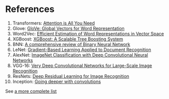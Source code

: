 # References

1. Transformers: [Attention is All You Need](https://arxiv.org/abs/1706.03762)
2. Glove: [GloVe: Global Vectors for Word Representation](https://nlp.stanford.edu/pubs/glove.pdf)
3. Word2Vec: [Efficient Estimation of Word Representations in Vector Space](https://arxiv.org/pdf/1301.3781.pdf)
4. XGBoost: [XGBoost: A Scalable Tree Boosting System](https://arxiv.org/pdf/1603.02754.pdf)
5. BNN: [A comprehensive review of Binary Neural Network](https://arxiv.org/pdf/2110.06804.pdf)
6. LeNet: [Gradient-Based Learning Applied to Document Recognition](http://vision.stanford.edu/cs598_spring07/papers/Lecun98.pdf)
7. AlexNet: [ImageNet Classification with Deep Convolutional Neural Networks](https://proceedings.neurips.cc/paper_files/paper/2012/file/c399862d3b9d6b76c8436e924a68c45b-Paper.pdf)
8. VGG-16: [Very Deep Convolutional Networks for Large-Scale Image Recognition](https://arxiv.org/pdf/1409.1556.pdf)
9. ResNets: [Deep Residual Learning for Image Recognition](https://arxiv.org/pdf/1512.03385.pdf)
10. Inception: [Going deeper with convolutions](https://arxiv.org/pdf/1409.4842.pdf)


See [a more complete list](https://github.com/daturkel/learning-papers)
